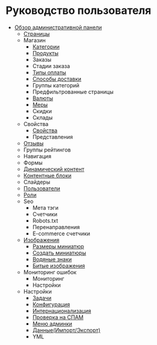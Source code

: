 # Руководство пользователя

- [Обзор административной панели](admin-panel-overview.md)
  - [Страницы](page.md)
  - Магазин
      - [Категории](category.md)
      - [Продукты](product.md)
      - Заказы
      - Стадии заказа
      - [Типы оплаты](payment-type.md)
      - [Способы доставки](shipping-option.md)
      - Группы категорий
      - Предфильтрованные страницы
      - [Валюты](currency.md)
      - [Меры](measure.md)
      - Скидки
      - Склады
  - Свойства
      - [Свойства](property.md)
      - Представления
  - [Отзывы](reviews.md)
  - Группы рейтингов
  - Навигация
  - Формы
  - [Динамический контент](dynamic-content.md)
  - [Контентные блоки](content-blocks.md)
  - Слайдеры
  - [Пользователи](user.md)
  - [Роли](rbac.md)
  - Seo
      - Мета тэги
      - Счетчики
      - Robots.txt
      - Перенаправления
      - E-commerce счетчики
  - [Изображения](image.md)
      - [Размеры миниатюр](image-thumbnail.md)
      - [Создать миниатюры](image-create-thumbnails.md)
      - [Водяные знаки](image-watermark.md)
      - [Битые изображения](image-error.md)
  - Мониторинг ошибок
      - Мониторинг
      - Настройки
  - Настройки
      - [Задачи](background-tasks.md)
      - [Конфигурация](configuration.md)
      - [Интернационализация](i18n.md)
      - [Проверка на СПАМ](spam-checker.md)
      - [Меню админки](backend-menu.md)
      - [Данные(Импорт/Экспорт)](data.md)
      - YML